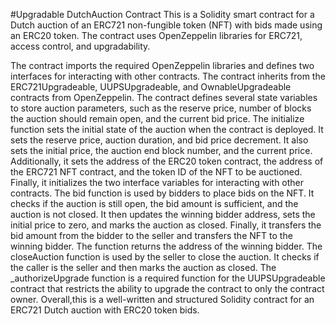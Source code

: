 #Upgradable DutchAuction Contract
This is a Solidity smart contract for a Dutch auction of an ERC721 non-fungible token (NFT) with bids made using an ERC20 token. The contract uses OpenZeppelin libraries for ERC721, access control, and upgradability. 

The contract imports the required OpenZeppelin libraries and defines two interfaces for interacting with other contracts.
The contract inherits from the ERC721Upgradeable, UUPSUpgradeable, and OwnableUpgradeable contracts from OpenZeppelin.
The contract defines several state variables to store auction parameters, such as the reserve price, number of blocks the auction should remain open, and the current bid price.
The initialize function sets the initial state of the auction when the contract is deployed. It sets the reserve price, auction duration, and bid price decrement. It also sets the initial price, the auction end block number, and the current price. Additionally, it sets the address of the ERC20 token contract, the address of the ERC721 NFT contract, and the token ID of the NFT to be auctioned. Finally, it initializes the two interface variables for interacting with other contracts.
The bid function is used by bidders to place bids on the NFT. It checks if the auction is still open, the bid amount is sufficient, and the auction is not closed. It then updates the winning bidder address, sets the initial price to zero, and marks the auction as closed. Finally, it transfers the bid amount from the bidder to the seller and transfers the NFT to the winning bidder. The function returns the address of the winning bidder.
The closeAuction function is used by the seller to close the auction. It checks if the caller is the seller and then marks the auction as closed.
The _authorizeUpgrade function is a required function for the UUPSUpgradeable contract that restricts the ability to upgrade the contract to only the contract owner.
Overall,this is a well-written and structured Solidity contract for an ERC721 Dutch auction with ERC20 token bids.




